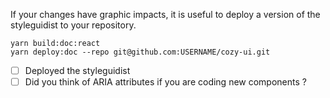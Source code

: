 If your changes have graphic impacts, it is useful to deploy a version
of the styleguidist to your repository.

```
yarn build:doc:react
yarn deploy:doc --repo git@github.com:USERNAME/cozy-ui.git
```

- [ ] Deployed the styleguidist
- [ ] Did you think of ARIA attributes if you are coding new components ?
